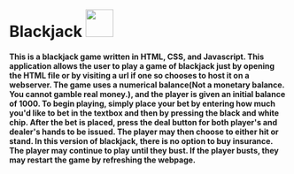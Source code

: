 # Blackjack <img src="http://custommadecasino.com/tshirtecommerce//uploaded/dg-designer-0e9d935f147701852434523765510742843.png" style ="width:50px;height:50px;" />
#### This is a blackjack game written in HTML, CSS, and Javascript. This application allows the user to play a game of blackjack just by opening the HTML file or by visiting a url if one so chooses to host it on a webserver. The game uses a numerical balance(Not a monetary balance. You cannot gamble real money.), and the player is given an initial balance of 1000. To begin playing, simply place your bet by entering how much you'd like to bet in the textbox and then by pressing the black and white chip. After the bet is placed, press the deal button for both player's and dealer's hands to be issued. The player may then choose to either hit or stand. In this version of blackjack, there is no option to buy insurance. The player may continue to play until they bust. If the player busts, they may restart the game by refreshing the webpage.
